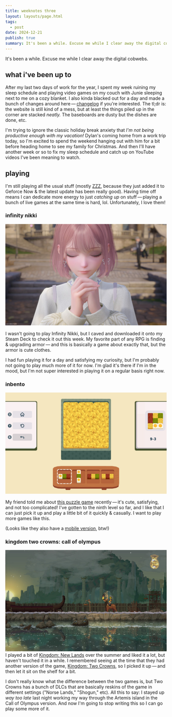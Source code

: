 ```yaml
---
title: weeknotes three
layout: layouts/page.html
tags:
  - post
date: 2024-12-21
publish: true
summary: It's been a while. Excuse me while I clear away the digital cobwebs.
---
```

It's been a while. Excuse me while I clear away the digital cobwebs.

## what i've been up to
After my last two days of work for the year, I spent my week ruining my sleep schedule and playing video games on my couch with Junie sleeping next to me on a cozy blanket. I also kinda blacked out for a day and made a bunch of changes around here — [changelog](/log) if you're interested. The tl;dr is: the website is still kind of a mess, but at least the things piled up in the corner are stacked *neatly.* The baseboards are dusty but the dishes are done, etc.

I'm trying to ignore the classic holiday break anxiety that *I'm not being productive enough with my vacation!* Dylan's coming home from a work trip today, so I'm excited to spend the weekend hanging out with him for a bit before heading home to see my family for Christmas. And then I'll have another week or so to fix my sleep schedule and catch up on YouTube videos I've been meaning to watch.

## playing
I'm still playing all the usual stuff (mostly [ZZZ](../../../games/ZZZ/index.md), because they just added it to Geforce Now & the latest update has been really good). Having time off means I can dedicate more energy to just *catching up* on stuff — playing a bunch of live games at the same time is hard, lol. Unfortunately, I love them!

### infinity nikki
![screenshot from infinity nikki](./photos/infinitynikki.jpeg)

I wasn't going to play Infinity Nikki, but I caved and downloaded it onto my Steam Deck to check it out this week. My favorite part of any RPG is finding & upgrading armor — and this is basically a game about exactly that, but the armor is cute clothes. 

I had fun playing it for a day and satisfying my curiosity, but I'm probably not going to play much more of it for now. I'm glad it's there if I'm in the mood, but I'm not super interested in playing it on a regular basis right now.

### inbento
![screenshot from inbento](./photos/inbento.jpeg)

My friend told me about [this puzzle game](https://store.steampowered.com/app/1567440/inbento/) recently — it's cute, satisfying, and not too complicated! I've gotten to the ninth level so far, and I like that I can just pick it up and play a little bit of it quickly & casually. I want to play more games like this.

(Looks like they also have a [mobile version](https://apps.apple.com/us/app/crunchyroll-inbento/id6457262278), btw!)

### kingdom two crowns: call of olympus
![screenshot from kingdom two crowns call of olympus](./photos/twocrowns.jpeg)
I played a bit of [Kingdom: New Lands](https://store.steampowered.com/app/496300/Kingdom_New_Lands/) over the summer and liked it a lot, but haven't touched it in a while. I remembered seeing at the time that they had another version of the game, [Kingdom: Two Crowns](https://store.steampowered.com/app/701160/Kingdom_Two_Crowns/), so I picked it up — and then let it sit on the shelf for a bit.

I don't really know what the difference between the two games is, but Two Crowns has a bunch of DLCs that are basically reskins of the game in different settings ("Norse Lands," "Shogun," etc). All this to say: I stayed up *way too late* last night working my way through the Artemis island in the Call of Olympus version. And now I'm going to stop writing this so I can go play some more of it.